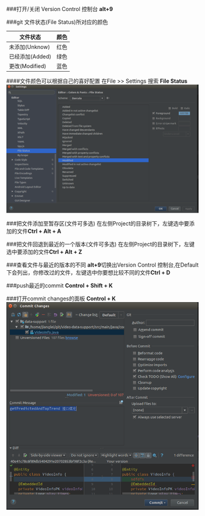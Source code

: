 ###打开/关闭 Version Control 控制台
**alt+9**

###git 文件状态(File Status)所对应的颜色

|文件状态 |颜色 |
|---|---|
|未添加(Unknow)|红色|
|已经添加(Added)|绿色|
|更改(Modified)|蓝色|

####文件颜色可以根据自己的喜好配置
在File >> Settings 搜索 **File Status**
![](/assets/snapshot13.png)


###把文件添加至暂存区(文件可多选)
在左侧Project的目录树下，左键选中要添加的文件**Ctrl + Alt + A**

###把文件回退到最近的一个版本(文件可多选)
在左侧Project的目录树下，左键选中要添加的文件**Ctrl + Alt + Z**

###查看文件与最近的版本的不同
**alt+9**切换出Version Control 控制台,在Default下会列出，你修改过的文件，左键选中你要想比较不同的文件**Ctrl + D**

###push最近的commit
**Control + Shift + K**

###打开commit changes的面板
**Control + K**
![](/assets/snapshot14.png)
























